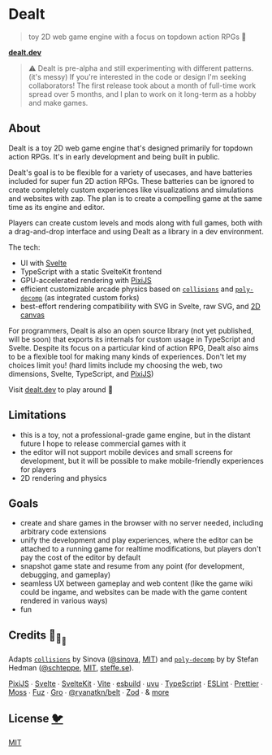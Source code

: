 # Dealt

> toy 2D web game engine with a focus on topdown action RPGs 🔮

[**dealt.dev**](https://www.dealt.dev/)

> ⚠️ Dealt is pre-alpha and still experimenting with different patterns. (it's messy)
> If you're interested in the code or design I'm seeking collaborators!
> The first release took about a month of full-time work spread over 5 months,
> and I plan to work on it long-term as a hobby and make games.

## About

Dealt is a toy 2D web game engine that's designed primarily for topdown action RPGs.
It's in early development and being built in public.

Dealt's goal is to be flexible for a variety of usecases,
and have batteries included for super fun 2D action RPGs.
These batteries can be ignored to create completely custom experiences
like visualizations and simulations and websites with zap.
The plan is to create a compelling game at the same time as its engine and editor.

Players can create custom levels and mods along with full games,
both with a drag-and-drop interface and using Dealt as a library in a dev environment.

The tech:

- UI with [Svelte](https://github.com/sveltejs/svelte)
- TypeScript with a static SvelteKit frontend
- GPU-accelerated rendering with [PixiJS](https://github.com/pixijs/pixijs)
- efficient customizable arcade physics
  based on [`collisions`](https://github.com/sinova/collisions)
  and [`poly-decomp`](https://github.com/schteppe/poly-decomp.js)
  (as integrated custom forks)
- best-effort rendering compatibility with SVG in Svelte, raw SVG, and
  [2D canvas](https://developer.mozilla.org/en-US/docs/Web/API/CanvasRenderingContext2D)

For programmers, Dealt is also an open source library (not yet published, will be soon)
that exports its internals for custom usage in TypeScript and Svelte.
Despite its focus on a particular kind of action RPG,
Dealt also aims to be a flexible tool for making many kinds of experiences.
Don't let my choices limit you!
(hard limits include my choosing the web, two dimensions,
Svelte, TypeScript, and <a href="https://pixijs.com/">PixiJS</a>)

Visit [dealt.dev](https://www.dealt.dev/) to play around 🔮

## Limitations

- this is a toy, not a professional-grade game engine,
  but in the distant future I hope to release commercial games with it
- the editor will not support mobile devices and small screens for development,
  but it will be possible to make mobile-friendly experiences for players
- 2D rendering and physics

## Goals

- create and share games in the browser with no server needed,
  including arbitrary code extensions
- unify the development and play experiences,
  where the editor can be attached to a running game for realtime modifications,
  but players don't pay the cost of the editor by default
- snapshot game state and resume from any point (for development, debugging, and gameplay)
- seamless UX between gameplay and web content (like the game wiki could be ingame,
  and websites can be made with the game content rendered in various ways)
- fun

## Credits 🐢<sub>🐢</sub><sub><sub>🐢</sub></sub>

Adapts [`collisions`](https://github.com/sinova/collisions)
by Sinova ([@sinova](https://github.com/sinova),
[MIT](https://github.com/Sinova/Collisions/blob/master/LICENSE))
and [`poly-decomp`](https://github.com/schteppe/poly-decomp.js) by
by Stefan Hedman ([@schteppe](https://github.com/schteppe),
[MIT](https://github.com/schteppe/poly-decomp.js/blob/master/LICENSE),
[steffe.se](https://steffe.se)).

[PixiJS](https://github.com/pixijs/pixijs) ∙
[Svelte](https://github.com/sveltejs/svelte) ∙
[SvelteKit](https://github.com/sveltejs/kit) ∙
[Vite](https://github.com/vitejs/vite) ∙
[esbuild](https://github.com/evanw/esbuild) ∙
[uvu](https://github.com/lukeed/uvu) ∙
[TypeScript](https://github.com/microsoft/TypeScript) ∙
[ESLint](https://github.com/eslint/eslint) ∙
[Prettier](https://github.com/prettier/prettier) ∙
[Moss](https://github.com/ryanatkn/moss) ∙
[Fuz](https://github.com/ryanatkn/fuz) ∙
[Gro](https://github.com/ryanatkn/gro) ∙
[@ryanatkn/belt](https://github.com/ryanatkn/belt) ∙
[Zod](https://github.com/colinhacks/zod) ∙
& [more](package.json)

## License [🐦](https://wikipedia.org/wiki/Free_and_open-source_software)

[MIT](LICENSE)
